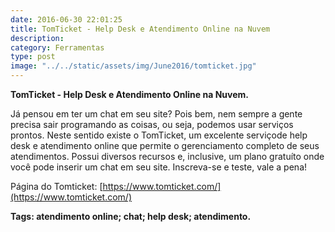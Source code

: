 ```yaml
---
date: 2016-06-30 22:01:25
title: TomTicket - Help Desk e Atendimento Online na Nuvem
description:
category: Ferramentas
type: post
image: "../../static/assets/img/June2016/tomticket.jpg"
---
```


**TomTicket - Help Desk e Atendimento Online na Nuvem.**

Já pensou em ter um chat em seu site? Pois bem, nem sempre a gente precisa sair programando as coisas, ou seja, podemos usar serviços prontos. Neste sentido existe o TomTicket, um excelente serviçode help desk e atendimento online que permite o gerenciamento completo de seus atendimentos. Possui diversos recursos e, inclusive, um plano gratuíto onde você pode inserir um chat em seu site. Inscreva-se e teste, vale a pena!

Página do Tomticket: [https://www.tomticket.com/](https://www.tomticket.com/)

**Tags: atendimento online; chat; help desk; atendimento.**
